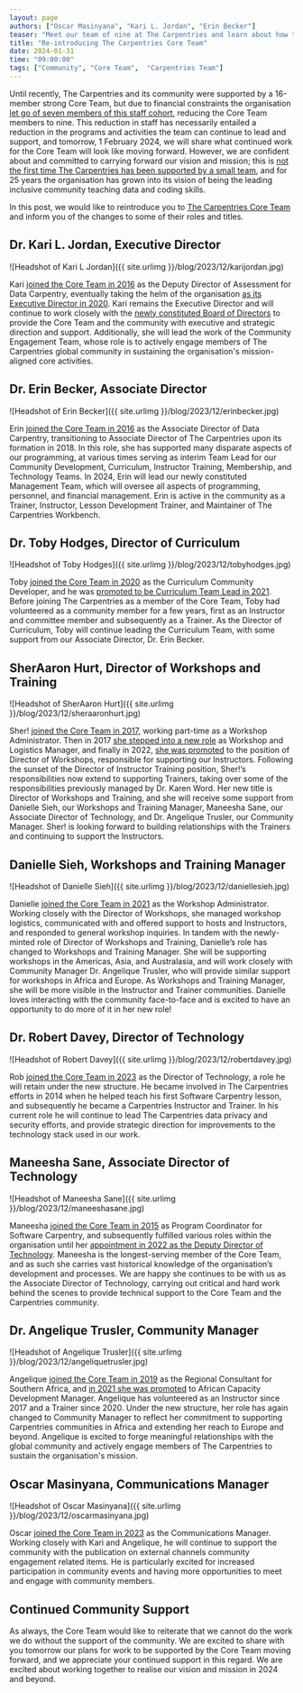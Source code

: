 ```yaml
---
layout: page
authors: ["Oscar Masinyana", "Kari L. Jordan", "Erin Becker"]
teaser: "Meet our team of nine at The Carpentries and learn about how they will continue to support you."
title: "Re-introducing The Carpentries Core Team"
date: 2024-01-31
time: "09:00:00"
tags: ["Community", "Core Team",  "Carpentries Team"]
---
```


Until recently, The Carpentries and its community were supported by a 16-member strong Core Team, but due to financial constraints the organisation [let go of seven members of this staff cohort](https://carpentries.org/blog/2024/01/with-gratitude-to-our-legacy-core-team-members/), reducing the Core Team members to nine. This reduction in staff has necessarily entailed a reduction in the programs and activities the team can continue to lead and support, and tomorrow, 1 February 2024, we will share what continued work for the Core Team will look like moving forward. However, we are confident about and committed to carrying forward our vision and mission; this is [not the first time The Carpentries has been supported by a small team](https://carpentries.org/blog/2019/02/projects-teams-job-plans/), and for 25 years the organisation has grown into its vision of being the leading inclusive community teaching data and coding skills. 

In this post, we would like to reintroduce you to [The Carpentries Core Team](https://carpentries.org/team/) and inform you of the changes to some of their roles and titles. 

## Dr. Kari L. Jordan, Executive Director 
![Headshot of Kari L Jordan]({{ site.urlimg }}/blog/2023/12/karijordan.jpg)

Kari [joined the Core Team in 2016](https://datacarpentry.org/blog/2016/08/new-assessment-director) as the Deputy Director of Assessment for Data Carpentry, eventually taking the helm of the organisation [as its Executive Director in 2020](https://carpentries.org/blog/2020/04/kari-new-executive-director/). Kari remains the Executive Director and will continue to work closely with the [newly constituted Board of Directors](https://carpentries.org/blog/2024/01/announcing-the-results-of-the-2024-community-election/) to provide the Core Team and the community with executive and strategic direction and support. Additionally, she will lead the work of the Community Engagement Team, whose role is to actively engage members of The Carpentries global community in sustaining the organisation's mission-aligned core activities.

## Dr. Erin Becker, Associate Director
![Headshot of Erin Becker]({{ site.urlimg }}/blog/2023/12/erinbecker.jpg)

Erin [joined the Core Team in 2016](https://datacarpentry.org/blog/2016/05/new-associate-director) as the Associate Director of Data Carpentry, transitioning to Associate Director of The Carpentries upon its formation in 2018. In this role, she has supported many disparate aspects of our programming, at various times serving as interim Team Lead for our Community Development, Curriculum, Instructor Training, Membership, and Technology Teams. In 2024, Erin will lead our newly constituted Management Team, which will oversee all aspects of programming, personnel, and financial management. Erin is active in the community as a Trainer, Instructor, Lesson Development Trainer, and Maintainer of The Carpentries Workbench.

## Dr. Toby Hodges, Director of Curriculum
![Headshot of Toby Hodges]({{ site.urlimg }}/blog/2023/12/tobyhodges.jpg)

Toby [joined the Core Team in 2020](https://carpentries.org/blog/2020/08/carpentries-curriculum-community-developer/) as the Curriculum Community Developer, and he was [promoted to be Curriculum Team Lead in 2021](https://carpentries.org/blog/2021/06/curriculum-team-lead-update/). Before joining The Carpentries as a member of the Core Team, Toby had volunteered as a community member for a few years, first as an Instructor and committee member and subsequently as a Trainer. As the Director of Curriculum, Toby will continue leading the Curriculum Team, with some support from our Associate Director, Dr. Erin Becker. 

## SherAaron Hurt, Director of Workshops and Training
![Headshot of SherAaron Hurt]({{ site.urlimg }}/blog/2023/12/sheraaronhurt.jpg)

Sher! [joined the Core Team in 2017](https://datacarpentry.org/blog/2017/09/announce-sheraaron), working part-time as a Workshop Administrator. Then in 2017 [she stepped into a new role](https://carpentries.org/blog/2019/02/Sher_New_Role/) as Workshop and Logistics Manager, and finally in 2022, [she was promoted](https://carpentries.org/blog/2022/01/director-of-workshops/) to the position of Director of Workshops, responsible for supporting our Instructors. Following the sunset of the Director of Instructor Training position, Sher!’s responsibilities now extend to supporting Trainers, taking over some of the responsibilities previously managed by Dr. Karen Word. Her new title is Director of Workshops and Training, and she will receive some support from Danielle Sieh, our Workshops and Training Manager, Maneesha Sane, our Associate Director of Technology, and Dr. Angelique Trusler, our Community Manager. Sher! is looking forward to building relationships with the Trainers and continuing to support the Instructors. 

## Danielle Sieh, Workshops and Training Manager
![Headshot of Danielle Sieh]({{ site.urlimg }}/blog/2023/12/daniellesieh.jpg)

Danielle [joined the Core Team in 2021](https://carpentries.org/blog/2021/02/welcoming-danielle/) as the Workshop Administrator. Working closely with the Director of Workshops, she managed workshop logistics, communicated with and offered support to hosts and Instructors, and responded to general workshop inquiries. In tandem with the newly-minted role of Director of Workshops and Training, Danielle’s role has changed to Workshops and Training Manager. She will be supporting workshops in the Americas, Asia, and Australasia, and will work closely with Community Manager Dr. Angelique Trusler, who will provide similar support for workshops in Africa and Europe. As Workshops and Training Manager, she will be more visible in the Instructor and Trainer communities. Danielle loves interacting with the community face-to-face and is excited to have an opportunity to do more of it in her new role!

## Dr. Robert Davey, Director of Technology
![Headshot of Robert Davey]({{ site.urlimg }}/blog/2023/12/robertdavey.jpg)

Rob [joined the Core Team in 2023](https://carpentries.org/blog/2023/01/welcome-new-director-of-technology/) as the Director of Technology, a role he will retain under the new structure. He became involved in The Carpentries efforts in 2014 when he helped teach his first Software Carpentry lesson, and subsequently he became a Carpentries Instructor and Trainer. In his current role he will continue to lead The Carpentries data privacy and security efforts, and provide strategic direction for improvements to the technology stack used in our work. 

## Maneesha Sane, Associate Director of Technology
![Headshot of Maneesha Sane]({{ site.urlimg }}/blog/2023/12/maneeshasane.jpg)

Maneesha [joined the Core Team in 2015](https://software-carpentry.org/blog/2015/11/introducing_maneesha.html) as Program Coordinator for Software Carpentry, and subsequently fulfilled various roles within the organisation until her [appointment in 2022 as the Deputy Director of Technology](https://carpentries.org/blog/2022/10/deputy-director-of-technology/). Maneesha is the longest-serving member of the Core Team, and as such she carries vast historical knowledge of the organisation’s development and processes. We are happy she continues to be with us as the Associate Director of Technology, carrying out critical and hard work behind the scenes to provide technical support to the Core Team and the Carpentries community.

## Dr. Angelique Trusler, Community Manager
![Headshot of Angelique Trusler]({{ site.urlimg }}/blog/2023/12/angeliquetrusler.jpg)

Angelique [joined the Core Team in 2019](https://carpentries.org/blog/2019/11/introducing-angelique/) as the Regional Consultant for Southern Africa, and [in 2021 she was promoted](https://carpentries.org/blog/2021/10/announcing-african-capacity-development-manager/) to African Capacity Development Manager. Angelique has volunteered as an Instructor since 2017 and a Trainer since 2020.  Under the new structure, her role has again changed to Community Manager to reflect her commitment to supporting Carpentries communities in Africa and extending her reach to Europe and beyond. Angelique is excited to forge meaningful relationships with the global community and actively engage members of The Carpentries to sustain the organisation's mission. 

## Oscar Masinyana, Communications Manager
![Headshot of Oscar Masinyana]({{ site.urlimg }}/blog/2023/12/oscarmasinyana.jpg)

Oscar [joined the Core Team in 2023](https://carpentries.org/blog/2023/05/oscar-new-hire-blog-post/) as the Communications Manager. Working closely with Kari and Angelique, he will continue to support the community with the publication on external channels community engagement related items. He is particularly excited for increased participation in community events and having more opportunities to meet and engage with community members. 

## Continued Community Support 
As always, the Core Team would like to reiterate that we cannot do the work we do without the support of the community. We are excited to share with you tomorrow our plans for work to be supported by the Core Team moving forward, and we appreciate your continued support in this regard. We are excited about working together to realise our vision and mission in 2024 and beyond. 
